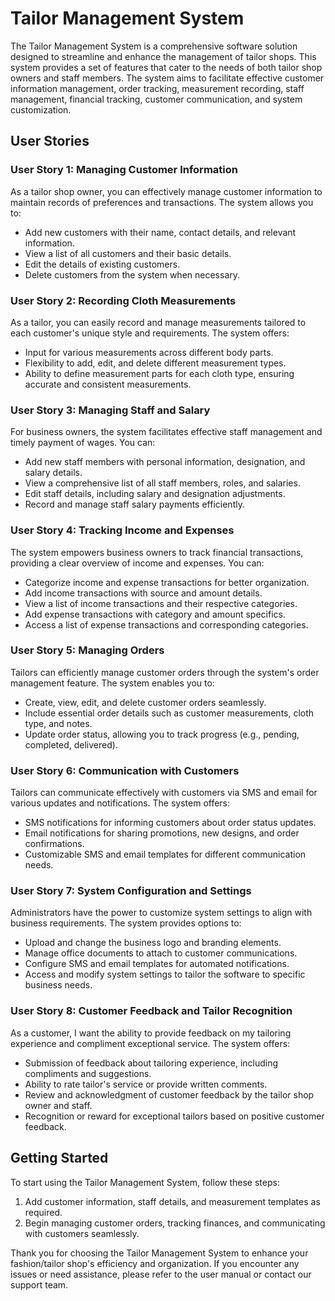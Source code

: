 # Tailor Management System

The Tailor Management System is a comprehensive software solution designed to streamline and enhance the management of tailor shops. This system provides a set of features that cater to the needs of both tailor shop owners and staff members. The system aims to facilitate effective customer information management, order tracking, measurement recording, staff management, financial tracking, customer communication, and system customization.

## User Stories

### User Story 1: Managing Customer Information

As a tailor shop owner, you can effectively manage customer information to maintain records of preferences and transactions. The system allows you to:

- Add new customers with their name, contact details, and relevant information.
- View a list of all customers and their basic details.
- Edit the details of existing customers.
- Delete customers from the system when necessary.

### User Story 2: Recording Cloth Measurements

As a tailor, you can easily record and manage measurements tailored to each customer's unique style and requirements. The system offers:

- Input for various measurements across different body parts.
- Flexibility to add, edit, and delete different measurement types.
- Ability to define measurement parts for each cloth type, ensuring accurate and consistent measurements.

### User Story 3: Managing Staff and Salary

For business owners, the system facilitates effective staff management and timely payment of wages. You can:

- Add new staff members with personal information, designation, and salary details.
- View a comprehensive list of all staff members, roles, and salaries.
- Edit staff details, including salary and designation adjustments.
- Record and manage staff salary payments efficiently.

### User Story 4: Tracking Income and Expenses

The system empowers business owners to track financial transactions, providing a clear overview of income and expenses. You can:

- Categorize income and expense transactions for better organization.
- Add income transactions with source and amount details.
- View a list of income transactions and their respective categories.
- Add expense transactions with category and amount specifics.
- Access a list of expense transactions and corresponding categories.

### User Story 5: Managing Orders

Tailors can efficiently manage customer orders through the system's order management feature. The system enables you to:

- Create, view, edit, and delete customer orders seamlessly.
- Include essential order details such as customer measurements, cloth type, and notes.
- Update order status, allowing you to track progress (e.g., pending, completed, delivered).

### User Story 6: Communication with Customers

Tailors can communicate effectively with customers via SMS and email for various updates and notifications. The system offers:

- SMS notifications for informing customers about order status updates.
- Email notifications for sharing promotions, new designs, and order confirmations.
- Customizable SMS and email templates for different communication needs.

### User Story 7: System Configuration and Settings

Administrators have the power to customize system settings to align with business requirements. The system provides options to:

- Upload and change the business logo and branding elements.
- Manage office documents to attach to customer communications.
- Configure SMS and email templates for automated notifications.
- Access and modify system settings to tailor the software to specific business needs.

### User Story 8: Customer Feedback and Tailor Recognition

As a customer, I want the ability to provide feedback on my tailoring experience and compliment exceptional service. The system offers:

- Submission of feedback about tailoring experience, including compliments and suggestions.
- Ability to rate tailor's service or provide written comments.
- Review and acknowledgment of customer feedback by the tailor shop owner and staff.
- Recognition or reward for exceptional tailors based on positive customer feedback.

## Getting Started

To start using the Tailor Management System, follow these steps:

1. Add customer information, staff details, and measurement templates as required.
2. Begin managing customer orders, tracking finances, and communicating with customers seamlessly.

Thank you for choosing the Tailor Management System to enhance your fashion/tailor shop's efficiency and organization. If you encounter any issues or need assistance, please refer to the user manual or contact our support team.
